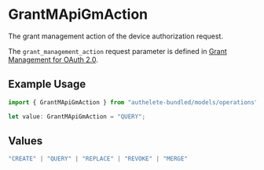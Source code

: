 # GrantMApiGmAction

The grant management action of the device authorization request.

The `grant_management_action` request parameter is defined in
[Grant Management for OAuth 2.0](https://openid.net/specs/fapi-grant-management.html).


## Example Usage

```typescript
import { GrantMApiGmAction } from "authelete-bundled/models/operations";

let value: GrantMApiGmAction = "QUERY";
```

## Values

```typescript
"CREATE" | "QUERY" | "REPLACE" | "REVOKE" | "MERGE"
```